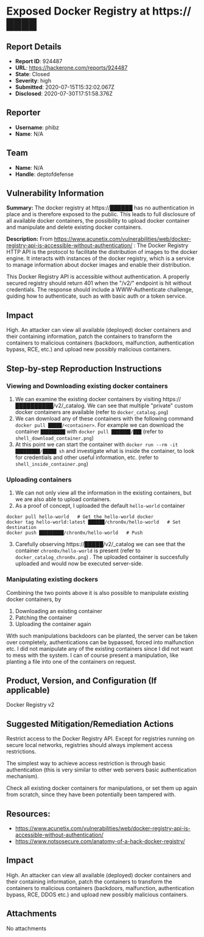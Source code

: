 # Exposed Docker Registry at https://████

## Report Details
- **Report ID**: 924487
- **URL**: https://hackerone.com/reports/924487
- **State**: Closed
- **Severity**: high
- **Submitted**: 2020-07-15T15:32:02.067Z
- **Disclosed**: 2020-07-30T17:51:58.376Z

## Reporter
- **Username**: phibz
- **Name**: N/A

## Team
- **Name**: N/A
- **Handle**: deptofdefense

## Vulnerability Information
**Summary:**
The docker registry at https://██████ has no authentication in place and is therefore exposed to the public. This leads to full disclosure of all available docker containers, the possibility to upload docker container and manipulate and delete existing docker containers.

**Description:**
From https://www.acunetix.com/vulnerabilities/web/docker-registry-api-is-accessible-without-authentication/ :
The Docker Registry HTTP API is the protocol to facilitate the distribution of images to the docker engine. It interacts with instances of the docker registry, which is a service to manage information about docker images and enable their distribution.

This Docker Registry API is accessible without authentication. A properly secured registry should return 401 when the "/v2/" endpoint is hit without credentials. The response should include a WWW-Authenticate challenge, guiding how to authenticate, such as with basic auth or a token service.

## Impact
High. An attacker can view all available (deployed) docker containers and their containing information, patch the containers to transform the containers to malicious containers (backdoors, malfunction, authentication bypass, RCE, etc.) and upload new possibly malicious containers.  

## Step-by-step Reproduction Instructions
### Viewing and Downloading existing docker containers 
 1. We can examine the existing docker containers by visiting https://██████████/v2/_catalog. We can see that multiple "private" custom docker containers are available (refer to `docker_catalog.png`)
 2. We can download any of these containers with the following command `docker pull █████/<container>`. For example we can download the container `█████████` with `docker pull ███████/███` (refer to `shell_download_container.png`)
 3. At this point we can start the container with `docker run --rm -it █████████/█████ sh` and investigate what is inside the container, to look for credentials and other useful information, etc. (refer to `shell_inside_container.png`)

### Uploading containers
 1. We can not only view all the information in the existing containers, but we are also able to upload containers.
 2. As a proof of concept, I uploaded the default `hello-world` container

```
docker pull hello-world   # Get the hello-world docker
docker tag hello-world:latest ██████/chron0x/hello-world   # Set destination
docker push █████████/chron0x/hello-world   # Push 
```

 3. Carefully observing https://█████/v2/_catalog we can see that the container `chron0x/hello-world` is present (refer to `docker_catalog_chron0x.png`) . The uploaded container is succesfully uploaded and would now be executed server-side. 

### Manipulating existing dockers
Combining the two points above it is also possible to manipulate existing docker containers, by 
 1. Downloading an existing container
 2. Patching the container 
 3. Uploading the container again

With such manipulations backdoors can be planted, the server can be taken over completely, authentications can be bypassed, forced into malfunction etc.
I did not manipulate any of the existing containers since I did not want to mess with the system. I can of course present a manipulation, like planting a file into one of the containers on request.  

## Product, Version, and Configuration (If applicable)
Docker Registry v2

## Suggested Mitigation/Remediation Actions
Restrict access to the Docker Registry API. Except for registries running on secure local networks, registries should always implement access restrictions.

The simplest way to achieve access restriction is through basic authentication (this is very similar to other web servers basic authentication mechanism).

Check all existing docker containers for manipulations, or set them up again from scratch, since they have been potentially been tampered with. 

## Resources:
 * https://www.acunetix.com/vulnerabilities/web/docker-registry-api-is-accessible-without-authentication/
 * https://www.notsosecure.com/anatomy-of-a-hack-docker-registry/

## Impact

High. An attacker can view all available (deployed) docker containers and their containing information, patch the containers to transform the containers to malicious containers (backdoors, malfunction, authentication bypass, RCE, DDOS etc.) and upload new possibly malicious containers.

## Attachments
No attachments
